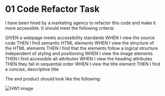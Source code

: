 # 01 Code Refactor Task

I have been hired by a marketing agency to refactor this code and make it more accessible. It should meet the following criteria:

GIVEN a webpage meets accessibility standards
WHEN I view the source code
THEN I find semantic HTML elements
WHEN I view the structure of the HTML elements
THEN I find that the elements follow a logical structure independent of styling and positioning
WHEN I view the image elements
THEN I find accessible alt attributes
WHEN I view the heading attributes
THEN they fall in sequential order
WHEN I view the title element
THEN I find a concise, descriptive title



The end product should look like the following:


![HW1 image](https://user-images.githubusercontent.com/80479850/113378133-3cad9480-9344-11eb-8dd1-66c2997e4af7.PNG)
